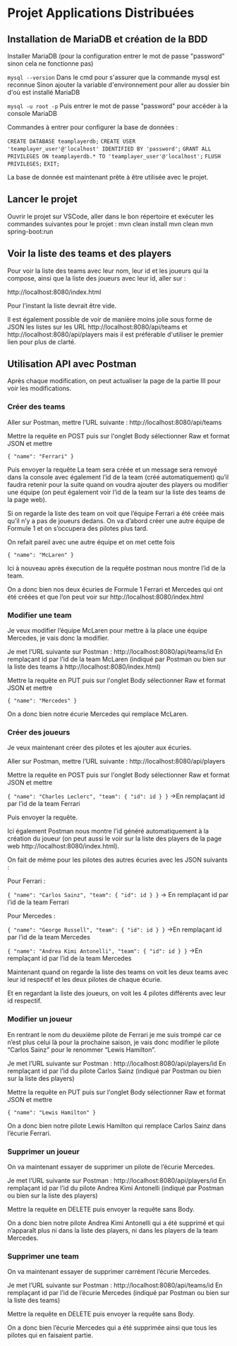 # Projet Applications Distribuées

## Installation de MariaDB et création de la BDD

Installer MariaDB (pour la configuration entrer le mot de passe "password" sinon cela ne fonctionne pas)

`mysql --version`
Dans le cmd pour s'assurer que la commande mysql est reconnue
Sinon ajouter la variable d'environnement pour aller au dossier bin d'où est installé MariaDB

`mysql -u root -p`
Puis entrer le mot de passe "password" pour accéder à la console MariaDB

Commandes à entrer pour configurer la base de données :

`CREATE DATABASE teamplayerdb;`
`CREATE USER 'teamplayer_user'@'localhost' IDENTIFIED BY 'password';`
`GRANT ALL PRIVILEGES ON teamplayerdb.* TO 'teamplayer_user'@'localhost';`
`FLUSH PRIVILEGES;`
`EXIT;`

La base de donnée est maintenant prête à être utilisée avec le projet.

## Lancer le projet

Ouvrir le projet sur VSCode, aller dans le bon répertoire et exécuter les commandes suivantes pour le projet :
mvn clean install
mvn clean
mvn spring-boot:run

## Voir la liste des teams et des players

Pour voir la liste des teams avec leur nom, leur id et les joueurs qui la compose, ainsi que la liste des joueurs avec leur id, aller sur :

http://localhost:8080/index.html

Pour l’instant la liste devrait être vide.

Il est également possible de voir de manière moins jolie sous forme de JSON les listes sur les URL http://localhost:8080/api/teams et http://localhost:8080/api/players mais il est préférable d'utiliser le premier lien pour plus de clarté.

## Utilisation API avec Postman

Après chaque modification, on peut actualiser la page de la partie III pour voir les modifications.

### Créer des teams

Aller sur Postman, mettre l’URL suivante :
http://localhost:8080/api/teams

Mettre la requête en POST puis sur l'onglet Body sélectionner Raw et format JSON et mettre

`{
	"name": "Ferrari"
}`

Puis envoyer la requête
La team sera créée et un message sera renvoyé dans la console avec également l’id de la team (créé automatiquement) qu’il faudra retenir pour la suite quand on voudra ajouter des players ou modifier une équipe (on peut également voir l’id de la team sur la liste des teams de la page web).

Si on regarde la liste des team on voit que l’équipe Ferrari a été créée mais qu’il n’y a pas de joueurs dedans. On va d’abord créer une autre équipe de Formule 1 et on s’occupera des pilotes plus tard.

On refait pareil avec une autre équipe et on met cette fois

`{
	"name": "McLaren"
}`

Ici à nouveau après éxecution de la requête postman nous montre l’id de la team.

On a donc bien nos deux écuries de Formule 1 Ferrari et Mercedes qui ont été créées et que l’on peut voir sur http://localhost:8080/index.html

### Modifier une team

Je veux modifier l’équipe McLaren pour mettre à la place une équipe Mercedes, je vais donc la modifier.

Je met l’URL suivante sur Postman :
http://localhost:8080/api/teams/id En remplaçant id par l’id de la team McLaren (indiqué par Postman ou bien sur la liste des teams à http://localhost:8080/index.html)

Mettre la requête en PUT puis sur l'onglet Body sélectionner Raw et format JSON et mettre

`{
	"name": "Mercedes"
}`

On a donc bien notre écurie Mercedes qui remplace McLaren.

### Créer des joueurs

Je veux maintenant créer des pilotes et les ajouter aux écuries.

Aller sur Postman, mettre l’URL suivante :
http://localhost:8080/api/players

Mettre la requête en POST puis sur l'onglet Body sélectionner Raw et format JSON et mettre

`
{
	"name": "Charles Leclerc",
	"team": {
		"id": id
	}
}
`
→En remplaçant id par l’id de la team Ferrari

Puis envoyer la requête.

Ici également Postman nous montre l’id généré automatiquement à la création du joueur (on peut aussi le voir sur la liste des players de la page web http://localhost:8080/index.html).

On fait de même pour les pilotes des autres écuries avec les JSON suivants :

Pour Ferrari :

`
{
	"name": "Carlos Sainz",
	"team": {
		"id": id
	}
}
`
→ En remplaçant id par l’id de la team Ferrari

Pour Mercedes :

`
{
	"name": "George Russell",
	"team": {
		"id": id
	}
}
`
→En remplaçant id par l’id de la team Mercedes

`
{
	"name": "Andrea Kimi Antonelli",
	"team": {
		"id": id
	}
}
`
→En remplaçant id par l’id de la team Mercedes

Maintenant quand on regarde la liste des teams on voit les deux teams avec leur id respectif et les deux pilotes de chaque écurie.

Et en regardant la liste des joueurs, on voit les 4 pilotes différents avec leur id respectif.

### Modifier un joueur

En rentrant le nom du deuxième pilote de Ferrari je me suis trompé car ce n’est plus celui là pour la prochaine saison, je vais donc modifier le pilote “Carlos Sainz” pour le renommer “Lewis Hamilton”.

Je met l’URL suivante sur Postman :
http://localhost:8080/api/players/id En remplaçant id par l’id du pilote Carlos Sainz (indiqué par Postman ou bien sur la liste des players)

Mettre la requête en PUT puis sur l'onglet Body sélectionner Raw et format JSON et mettre

`
{
	"name": "Lewis Hamilton"
}
`

On a donc bien notre pilote Lewis Hamilton qui remplace Carlos Sainz dans l’écurie Ferrari.

### Supprimer un joueur

On va maintenant essayer de supprimer un pilote de l’écurie Mercedes.

Je met l’URL suivante sur Postman :
http://localhost:8080/api/players/id En remplaçant id par l’id du pilote Andrea Kimi Antonelli (indiqué par Postman ou bien sur la liste des players)

Mettre la requête en DELETE puis envoyer la requête sans Body.

On a donc bien notre pilote Andrea Kimi Antonelli qui a été supprimé et qui n’apparaît plus ni dans la liste des players, ni dans les players de la team Mercedes.

### Supprimer une team

On va maintenant essayer de supprimer carrément l’écurie Mercedes.

Je met l’URL suivante sur Postman :
http://localhost:8080/api/teams/id En remplaçant id par l’id de l’écurie Mercedes (indiqué par Postman ou bien sur la liste des teams)

Mettre la requête en DELETE puis envoyer la requête sans Body.

On a donc bien l’écurie Mercedes qui a été supprimée ainsi que tous les pilotes qui en faisaient partie.